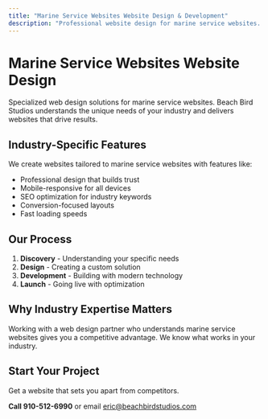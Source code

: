```yaml
---
title: "Marine Service Websites Website Design & Development"
description: "Professional website design for marine service websites. Custom solutions tailored to your industry needs."
---
```


# Marine Service Websites Website Design

Specialized web design solutions for marine service websites. Beach Bird Studios understands the unique needs of your industry and delivers websites that drive results.

## Industry-Specific Features

We create websites tailored to marine service websites with features like:

- Professional design that builds trust
- Mobile-responsive for all devices
- SEO optimization for industry keywords
- Conversion-focused layouts
- Fast loading speeds

## Our Process

1. **Discovery** - Understanding your specific needs
2. **Design** - Creating a custom solution
3. **Development** - Building with modern technology
4. **Launch** - Going live with optimization

## Why Industry Expertise Matters

Working with a web design partner who understands marine service websites gives you a competitive advantage. We know what works in your industry.

## Start Your Project

Get a website that sets you apart from competitors.

**Call 910-512-6990** or email eric@beachbirdstudios.com